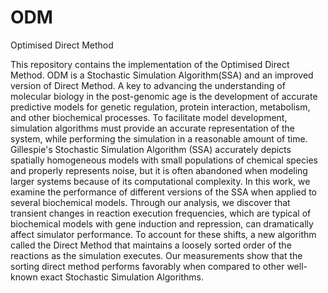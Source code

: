 # ODM
Optimised Direct Method

This repository contains the implementation of the Optimised Direct Method. ODM is a Stochastic Simulation Algorithm(SSA) and an improved version of Direct Method.
A key to advancing the understanding of molecular biology in the post-genomic age is the development of accurate predictive models for genetic regulation, protein interaction, metabolism, and other biochemical processes. To facilitate model development, simulation algorithms must provide an accurate representation of the system, while performing the simulation in a reasonable amount of time. Gillespie's Stochastic Simulation Algorithm (SSA) accurately depicts spatially homogeneous models with small populations of chemical species and properly represents noise, but it is often abandoned when modeling larger systems because of its computational complexity. In this work, we examine the performance of different versions of the SSA when applied to several biochemical models. Through our analysis, we discover that transient changes in reaction execution frequencies, which are typical of biochemical models with gene induction and repression, can dramatically affect simulator performance. To account for these shifts, a new algorithm called the Direct Method that maintains a loosely sorted order of the reactions as the simulation executes. Our measurements show that the sorting direct method performs favorably when compared to other well-known exact Stochastic Simulation Algorithms.
